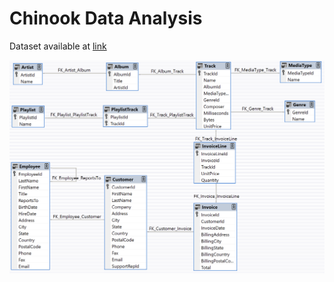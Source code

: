 # Chinook Data Analysis
Dataset available at [link](https://github.com/lerocha/chinook-database/releases)

![ER diagram](ER_diagram.png "ER Diagram")